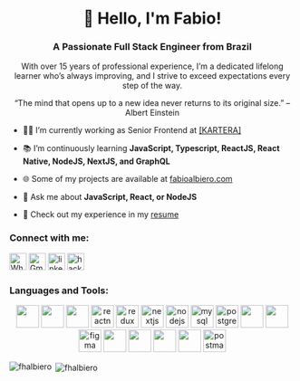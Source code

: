 <h1 align="center">👋 Hello, I'm Fabio!</h1>

<h3 align="center">A Passionate Full Stack Engineer from Brazil</h3>

<p align="center">
  With over 15 years of professional experience, I’m a dedicated lifelong learner who’s always improving, and I strive to exceed expectations every step of the way.
</p>
<p align="center">“The mind that opens up to a new idea never returns to its original size.” – Albert Einstein</p>

- 👨‍💻 I’m currently working as Senior Frontend at <a target="_blank" href="https://www.kartera.com/">[KARTERA]</a>

- 📚 I’m continuously learning **JavaScript, Typescript, ReactJS, React Native, NodeJS, NextJS, and GraphQL**

- 🌐 Some of my projects are available at [fabioalbiero.com](http://fabioalbiero.com)

- 💬 Ask me about **JavaScript, React, or NodeJS**

- 📝 Check out my experience in my [resume](http://fabioalbiero.com/files/resume.pdf)




<h3 align="left">Connect with me:</h3>
<p align="left" style={ display: flex; gap: 8; }>
  <a target="_blank" href="https://api.whatsapp.com/send?phone=14039777667"><img alt="Whatsapp" src="https://cdn.jsdelivr.net/npm/simple-icons@v3/icons/whatsapp.svg" width="30" height="30"/></a>
  <a target="_blank" href="mailto:fhalbiero@gmail.com"><img alt="Gmail" src="https://cdn.jsdelivr.net/npm/simple-icons@v3/icons/gmail.svg" width="30" height="30"/></a>
  <a href="https://linkedin.com/in/fhalbiero" target="blank"><img src="https://cdn.jsdelivr.net/npm/simple-icons@3.0.1/icons/linkedin.svg" alt="linkedin" width="30" height="30"/></a>
  <a href="https://www.hackerrank.com/fhalbiero" target="blank"><img src="https://cdn.jsdelivr.net/npm/simple-icons@3.0.1/icons/hackerrank.svg" alt="hackerrank" width="30" height="30"/></a>
</p>


<h3 align="left">Languages and Tools:</h3>
<p align="center" style={ display: "flex"; gap: "8px"; }> 
  <a href="https://developer.mozilla.org/en-US/docs/Web/JavaScript" target="_blank"><img src="https://cdn.jsdelivr.net/gh/devicons/devicon/icons/javascript/javascript-plain.svg" width="40" height="40"/></a> 
  <a href="https://www.typescriptlang.org/" target="_blank"><img src="https://cdn.jsdelivr.net/gh/devicons/devicon/icons/typescript/typescript-plain.svg" width="40" height="40"/></a> 
  <a href="https://reactjs.org/" target="_blank"><img src="https://cdn.jsdelivr.net/gh/devicons/devicon/icons/react/react-original-wordmark.svg" width="40" height="40"/></a>
  <a href="https://reactnative.dev/" target="_blank"><img src="https://reactnative.dev/img/header_logo.svg" alt="reactnative" width="40" height="40"/></a>
  <a href="https://redux.js.org" target="_blank"><img src="https://cdn.jsdelivr.net/gh/devicons/devicon/icons/redux/redux-original.svg" alt="redux" width="40" height="40"/></a>
  <a href="https://nextjs.org/" target="_blank"><img src="https://cdn.jsdelivr.net/gh/devicons/devicon/icons/nextjs/nextjs-original-wordmark.svg" alt="nextjs" width="40" height="40"/></a> 
  <a href="https://nodejs.org" target="_blank"><img src="https://cdn.jsdelivr.net/gh/devicons/devicon/icons/nodejs/nodejs-original-wordmark.svg" alt="nodejs" width="40" height="40"/></a> 
  <a href="https://www.mysql.com/" target="_blank"><img src="https://cdn.jsdelivr.net/gh/devicons/devicon/icons/mysql/mysql-plain-wordmark.svg" alt="mysql" width="40" height="40"/></a> 
  <a href="https://www.postgresql.org" target="_blank"><img src="https://cdn.jsdelivr.net/gh/devicons/devicon/icons/postgresql/postgresql-plain-wordmark.svg" alt="postgresql" width="40" height="40"/></a> 
  <a href="https://www.w3.org/html/" target="_blank"><img src="https://cdn.jsdelivr.net/gh/devicons/devicon/icons/html5/html5-plain-wordmark.svg" width="40" height="40"/></a> 
  <a href="https://www.w3schools.com/css/" target="_blank"><img src="https://cdn.jsdelivr.net/gh/devicons/devicon/icons/css3/css3-plain-wordmark.svg" width="40" height="40"/></a> 
  <a href="https://www.figma.com/" target="_blank"><img src="https://cdn.jsdelivr.net/gh/devicons/devicon/icons/figma/figma-original.svg" alt="figma" width="40" height="40" /></a> 
  <a href="https://firebase.google.com/" target="_blank"><img src="https://cdn.jsdelivr.net/gh/devicons/devicon/icons/firebase/firebase-plain.svg" width="40" height="40"/></a>      
  <a href="https://graphql.org" target="_blank"><img src="https://cdn.jsdelivr.net/gh/devicons/devicon/icons/graphql/graphql-plain-wordmark.svg" width="40" height="40"/></a> 
  <a href="https://jestjs.io" target="_blank"><img src="https://cdn.jsdelivr.net/gh/devicons/devicon/icons/jest/jest-plain.svg" width="40" height="40" /></a> 
  <a href="https://www.mongodb.com/" target="_blank"><img src="https://cdn.jsdelivr.net/gh/devicons/devicon/icons/mongodb/mongodb-plain-wordmark.svg" width="40" height="40"/></a> 
  <a href="https://postman.com" target="_blank"><img src="https://www.vectorlogo.zone/logos/getpostman/getpostman-icon.svg" alt="postman" width="40" height="40"/></a> 
</p>

<p><img align="left" src="https://github-readme-stats.vercel.app/api/top-langs?username=fhalbiero&show_icons=true&locale=en&layout=compact" alt="fhalbiero" /></p>

<p>&nbsp;<img align="center" src="https://github-readme-stats.vercel.app/api?username=fhalbiero&show_icons=true&locale=en" alt="fhalbiero" /></p>
